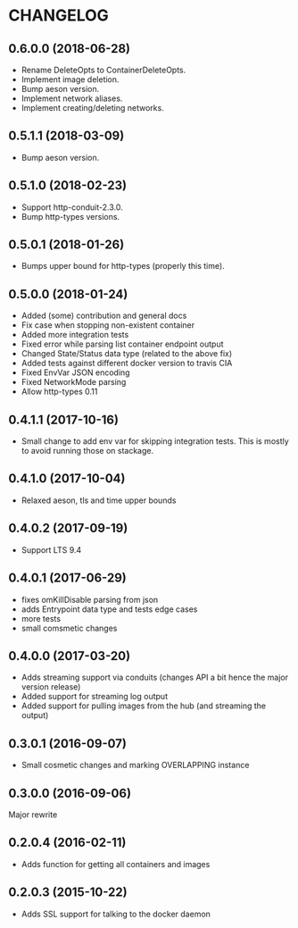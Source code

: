 # CHANGELOG

## 0.6.0.0 (2018-06-28)

- Rename DeleteOpts to ContainerDeleteOpts.
- Implement image deletion.
- Bump aeson version.
- Implement network aliases.
- Implement creating/deleting networks.

## 0.5.1.1 (2018-03-09)

- Bump aeson version.

## 0.5.1.0 (2018-02-23)

- Support http-conduit-2.3.0.
- Bump http-types versions.

## 0.5.0.1 (2018-01-26)

- Bumps upper bound for http-types (properly this time).

## 0.5.0.0 (2018-01-24)

- Added (some) contribution and general docs
- Fix case when stopping non-existent container
- Added more integration tests
- Fixed error while parsing list container endpoint output
- Changed State/Status data type (related to the above fix)
- Added tests against different docker version to travis CIA
- Fixed EnvVar JSON encoding
- Fixed NetworkMode parsing
- Allow http-types 0.11

## 0.4.1.1 (2017-10-16)

- Small change to add env var for skipping integration tests.
  This is mostly to avoid running those on stackage.

## 0.4.1.0 (2017-10-04)

- Relaxed aeson, tls and time upper bounds


## 0.4.0.2 (2017-09-19)

- Support LTS 9.4

## 0.4.0.1 (2017-06-29)

- fixes omKillDisable parsing from json
- adds Entrypoint data type and tests edge cases
- more tests
- small comsmetic changes

## 0.4.0.0 (2017-03-20)

- Adds streaming support via conduits (changes API a bit hence the major version release)
- Added support for streaming log output
- Added support for pulling images from the hub (and streaming the output)

## 0.3.0.1 (2016-09-07)

- Small cosmetic changes and marking OVERLAPPING instance

## 0.3.0.0 (2016-09-06)

Major rewrite

## 0.2.0.4 (2016-02-11)

- Adds function for getting all containers and images

## 0.2.0.3 (2015-10-22)

- Adds SSL support for talking to the docker daemon

